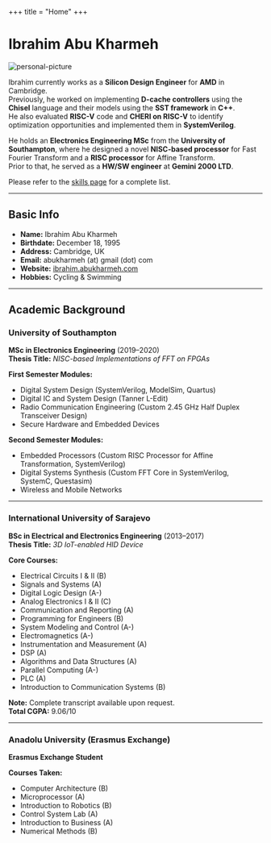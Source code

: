 +++
title = "Home"
+++

# Ibrahim Abu Kharmeh

![personal-picture](path/to/your/image.jpg)

Ibrahim currently works as a **Silicon Design Engineer** for **AMD** in Cambridge.  
Previously, he worked on implementing **D-cache controllers** using the **Chisel** language and their models using the **SST framework** in **C++**.  
He also evaluated **RISC-V** code and **CHERI on RISC-V** to identify optimization opportunities and implemented them in **SystemVerilog**.

He holds an **Electronics Engineering MSc** from the **University of Southampton**, where he designed a novel **NISC-based processor** for Fast Fourier Transform and a **RISC processor** for Affine Transform.  
Prior to that, he served as a **HW/SW engineer** at **Gemini 2000 LTD**.

Please refer to the [skills page](/skills) for a complete list.

---

## Basic Info

- **Name:** Ibrahim Abu Kharmeh
- **Birthdate:** December 18, 1995
- **Address:** Cambridge, UK
- **Email:** abukharmeh (at) gmail (dot) com
- **Website:** [ibrahim.abukharmeh.com](https://ibrahim.abukharmeh.com)
- **Hobbies:** Cycling & Swimming

---

## Academic Background

### University of Southampton

**MSc in Electronics Engineering** (2019–2020)  
**Thesis Title:** *NISC-based Implementations of FFT on FPGAs*

**First Semester Modules:**
- Digital System Design (SystemVerilog, ModelSim, Quartus)
- Digital IC and System Design (Tanner L-Edit)
- Radio Communication Engineering (Custom 2.45 GHz Half Duplex Transceiver Design)
- Secure Hardware and Embedded Devices

**Second Semester Modules:**
- Embedded Processors (Custom RISC Processor for Affine Transformation, SystemVerilog)
- Digital Systems Synthesis (Custom FFT Core in SystemVerilog, SystemC, Questasim)
- Wireless and Mobile Networks

---

### International University of Sarajevo

**BSc in Electrical and Electronics Engineering** (2013–2017)  
**Thesis Title:** *3D IoT-enabled HID Device*

**Core Courses:**
- Electrical Circuits I & II (B)
- Signals and Systems (A)
- Digital Logic Design (A-)
- Analog Electronics I & II (C)
- Communication and Reporting (A)
- Programming for Engineers (B)
- System Modeling and Control (A-)
- Electromagnetics (A-)
- Instrumentation and Measurement (A)
- DSP (A)
- Algorithms and Data Structures (A)
- Parallel Computing (A-)
- PLC (A)
- Introduction to Communication Systems (B)

**Note:** Complete transcript available upon request.  
**Total CGPA:** 9.06/10

---

### Anadolu University (Erasmus Exchange)

**Erasmus Exchange Student**

**Courses Taken:**
- Computer Architecture (B)
- Microprocessor (A)
- Introduction to Robotics (B)
- Control System Lab (A)
- Introduction to Business (A)
- Numerical Methods (B)


